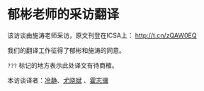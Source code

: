 郁彬老师的采访翻译
===============

该访谈由施涛老师采访，原文刊登在ICSA上： http://t.cn/zQAW0EQ

我们的翻译工作征得了郁彬和施涛的同意。

`???` 标记的地方表示此处译文有待商榷。

本访谈译者：[冷静](https://github.com/AlexXXXX1988)、[尤晓斌](https://github.com/AlexXXXX1988)
、[霍志骥](https://github.com/huozhiji)

